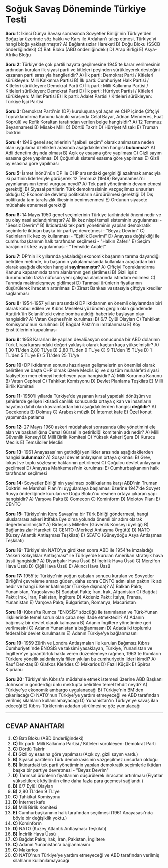 # Soğuk Savaş Döneminde Türkiye Testi

**Soru 1:** İkinci Dünya Savaşı sonrasında Sovyetler Birliği'nin Türkiye'den Boğazlar üzerinde söz hakkı ve Kars ile Ardahan'ı talep etmesi, Türkiye'yi hangi bloğa yaklaştırmıştır?
A) Bağlantısızlar Hareketi
B) Doğu Bloku (SSCB önderliğindeki)
C) Batı Bloku (ABD önderliğindeki)
D) Arap Birliği
E) Asya-Afrika Bloğu

**Soru 2:** Türkiye'de çok partili hayata geçilmesine 1945'te karar verilmesinin ardından kurulan ilk siyasi parti ve kitleleri peşinden sürükleyerek desteğini kazanan parti sırasıyla hangileridir?
A) İlk parti: Demokrat Parti / Kitleleri sürükleyen: Milli Kalkınma Partisi
B) İlk parti: Cumhuriyet Halk Partisi / Kitleleri sürükleyen: Demokrat Parti
C) İlk parti: Milli Kalkınma Partisi / Kitleleri sürükleyen: Demokrat Parti
D) İlk parti: Hürriyet Partisi / Kitleleri sürükleyen: Millet Partisi
E) İlk parti: Adalet Partisi / Kitleleri sürükleyen: Türkiye İşçi Partisi

**Soru 3:** Demokrat Parti'nin (DP) kuruluşuna yol açan ve CHP içinde Çiftçiyi Topraklandırma Kanunu kabulü sırasında Celal Bayar, Adnan Menderes, Fuat Köprülü ve Refik Koraltan tarafından verilen belge hangisidir?
A) 12 Temmuz Beyannamesi
B) Misak-ı Milli
C) Dörtlü Takrir
D) Hürriyet Misakı
E) Truman Doktrini

**Soru 4:** 1946 genel seçimlerinin "şaibeli seçim" olarak anılmasına neden olan uygulama özellikleri arasında aşağıdakilerden hangisi **bulunmaz**?
A) Adli denetim dışında olması
B) Açık oy esasına göre yapılması
C) Gizli sayım esasına göre yapılması
D) Çoğunluk sistemi esasına göre yapılması
E) Gizli oy esasına göre yapılması

**Soru 5:** İsmet İnönü'nün DP ile CHP arasındaki gerginliği azaltmak amacıyla iki partinin liderleriyle görüşerek 12 Temmuz (1948) Beyannamesi'ni yayınlamasının temel vurgusu neydi?
A) Tek parti yönetiminin devam etmesi gerektiği
B) Siyasal partilerin Türk demokrasisinin vazgeçilmez unsurları olduğu
C) Ekonomide devletçi politikaların sürdürülmesi gerektiği
D) Dış politikada tam tarafsızlık ilkesinin benimsenmesi
E) Ordunun siyasete müdahale etmemesi gerektiği

**Soru 6:** 14 Mayıs 1950 genel seçimlerinin Türkiye tarihindeki önemi nedir ve bu olay nasıl adlandırılmıştır?
A) İlk kez nispi temsil sisteminin uygulanması - "Sessiz Devrim"
B) İktidardaki tek parti yönetiminin yapılan demokratik seçimlerle iktidarı başka bir partiye devretmesi - "Beyaz Devrim"
C) Kadınların ilk kez oy kullanması - "Eşitlik Devrimi"
D) Anayasa değişikliği ile cumhurbaşkanının halk tarafından seçilmesi - "Halkın Zaferi"
E) Seçim barajının ilk kez uygulanması - "Temsilde Adalet"

**Soru 7:** DP'nin ilk yıllarında yakaladığı ekonomik başarının tarıma dayandığı belirtilen metinde, bu başarının yakalanmasında kullanılan araçlardan biri olarak aşağıdakilerden hangisi **sayılmamıştır**?
A) Çiftçiyi Topraklandırma Kanunu kapsamında tarım alanlarının genişletilmesi
B) Gizli işsiz durumundaki fazla nüfusun yeni çalışma alanlarında istihdam edilmesi
C) Tarımda makineleşmeye gidilmesi
D) Tarımsal ürünlerin fiyatlarının düşürülerek ihracatın artırılması
E) Ziraat Bankası vasıtasıyla çiftçiye krediler sağlanması

**Soru 8:** 1954-1957 yılları arasındaki DP iktidarının en önemli olaylarından biri olarak kabul edilen ve Kıbrıs Meselesi yüzünden gergin olan gündemde Atatürk'ün Selanik'teki evine bomba atıldığı haberiyle başlayan olay hangisidir?
A) Vatan Cephesi'nin kurulması
B) 6/7 Eylül Olayları
C) Tahkikat Komisyonu'nun kurulması
D) Bağdat Paktı'nın imzalanması
E) Köy Enstitülerinin kapatılması

**Soru 9:** 1958 Kararları ile yapılan devalüasyon sonucunda bir ABD dolarının Türk Lirası karşısındaki değeri yaklaşık olarak kaçtan kaça yükselmiştir?
A) 1,30 TL'den 2,80 TL'ye
B) 2,80 TL'den 9 TL'ye
C) 9 TL'den 15 TL'ye
D) 1 TL'den 5 TL'ye
E) 5 TL'den 25 TL'ye

**Soru 10:** DP iktidarının sonunu hazırlayan gelişmelerin en önemlisi olarak belirtilen ve başta CHP olmak üzere Meclis içi ve dışı tüm muhalefeti siyasi faaliyetten men etmeyi hedefleyen yapı hangisidir?
A) Milli Korunma Kanunu
B) Vatan Cephesi
C) Tahkikat Komisyonu
D) Devlet Planlama Teşkilatı
E) Milli Birlik Komitesi

**Soru 11:** 1950'li yıllarda Türkiye'de yaşanan kırsal yapıdaki dönüşüm ve şehirlerde gelişen iktisadi canlılık sonucunda ortaya çıkan ve insanların hayatına dahil olan kavramlardan biri aşağıdakilerden hangisi **değildir**?
A) Gecekondu
B) Dolmuş
C) Arabesk müzik
D) İnternet kafe
E) Özel konut yapımında patlama

**Soru 12:** 27 Mayıs 1960 askeri müdahalesi sonrasında ülke yönetimini ele alan ve başkanlığına Cemal Gürsel'in getirildiği komitenin adı nedir?
A) Milli Güvenlik Konseyi
B) Milli Birlik Komitesi
C) Yüksek Askeri Şura
D) Kurucu Meclis
E) Temsilciler Meclisi

**Soru 13:** 1961 Anayasası'nın getirdiği yenilikler arasında aşağıdakilerden hangisi **bulunmaz**?
A) Sosyal devlet anlayışının ortaya çıkması
B) Grev, lokavt ve toplu sözleşme haklarının getirilmesi
C) Çoğulcu devlet anlayışına geçilmesi
D) Anayasa Mahkemesi'nin kurulması
E) Cumhurbaşkanının halk tarafından seçilmesi

**Soru 14:** Sovyetler Birliği'nin yayılmacı politikalarına karşı ABD'nin Truman Doktrini ve Marshall Planı'nı uygulamaya başlaması üzerine 1947'de Sovyet Rusya önderliğinde kurulan ve Doğu Bloku'nu resmen ortaya çıkaran yapı hangisidir?
A) Varşova Paktı
B) Comecon
C) Kominform
D) Molotov Planı
E) CENTO

**Soru 15:** Türkiye'nin Kore Savaşı'na bir Türk Birliği göndermesi, hangi uluslararası askeri ittifaka üye olma yolunda önemli bir adım olarak değerlendirilmiştir?
A) Birleşmiş Milletler (Güvenlik Konseyi üyeliği)
B) Bağlantısızlar Hareketi
C) CENTO (Merkezi Antlaşma Örgütü)
D) NATO (Kuzey Atlantik Antlaşması Teşkilatı)
E) SEATO (Güneydoğu Asya Antlaşması Teşkilatı)

**Soru 16:** Türkiye'nin NATO'ya girdikten sonra ABD ile 1954'te imzaladığı "Askeri Kolaylıklar Antlaşması" ile Türkiye'de kurulan Amerikan stratejik hava üssü hangisidir?
A) Diyarbakır Hava Üssü
B) İncirlik Hava Üssü
C) Merzifon Hava Üssü
D) Çiğli Hava Üssü
E) Akıncı Hava Üssü

**Soru 17:** 1955'te Türkiye'nin yoğun çabaları sonucu kurulan ve Sovyetler Birliği'ni çevreleme amacı güden, daha sonra CENTO adını alan paktın ilk adı nedir ve hangi ülkeler katılmıştır (Türkiye dışında)?
A) Balkan Paktı; Yunanistan, Yugoslavya
B) Sadabat Paktı; İran, Irak, Afganistan
C) Bağdat Paktı; Irak, İran, Pakistan, İngiltere
D) Akdeniz Paktı; İtalya, Fransa, Yunanistan
E) Varşova Paktı; Bulgaristan, Romanya, Macaristan

**Soru 18:** Kıbrıs'ta Rumca "ENOSİS" sözcüğü ile tanımlanan ve Türk-Yunan ilişkilerinde temel sorun olan çaba neyi ifade etmektedir?
A) Adanın bağımsız bir devlet olarak kalmasını
B) Adanın İngiltere yönetimine geri verilmesini
C) Adanın Yunanistan'a bağlanmasını
D) Adada iki toplumlu federal bir devlet kurulmasını
E) Adanın Türkiye'ye bağlanmasını

**Soru 19:** 1959 Zürih ve Londra Antlaşmaları ile kurulan Bağımsız Kıbrıs Cumhuriyeti'nde ENOSİS ve taksimi yasaklayan, Türkiye, Yunanistan ve İngiltere'ye garantörlük hakkı veren düzenlemeye rağmen, 1963'te Rumların Türklere yönelik saldırılarıyla fiilen yıkılan bu cumhuriyetin lideri kimdi?
A) Rauf Denktaş
B) Glafkos Klerides
C) Makarios
D) Fazıl Küçük
E) Spiros Kiprianu

**Soru 20:** Türkiye'nin Kıbrıs'a müdahale etmek istemesi üzerine ABD Başkanı Johnson'ın gönderdiği ünlü mektupta belirtilen temel tehdit neydi?
A) Türkiye'ye ekonomik ambargo uygulanacağı
B) Türkiye'nin BM'den çıkarılacağı
C) NATO'nun Türkiye'ye yardım etmeyeceği ve ABD tarafından verilmiş silahların kullanılamayacağı
D) Yunanistan'ın Türkiye'ye savaş ilan edeceği
E) Kıbrıs Türklerinin adadan sürülmesine göz yumulacağı

---

## CEVAP ANAHTARI

1.  **C)** Batı Bloku (ABD önderliğindeki)
2.  **C)** İlk parti: Milli Kalkınma Partisi / Kitleleri sürükleyen: Demokrat Parti
3.  **C)** Dörtlü Takrir
4.  **E)** Gizli oy esasına göre yapılması (Açık oy, gizli sayım vardı.)
5.  **B)** Siyasal partilerin Türk demokrasisinin vazgeçilmez unsurları olduğu
6.  **B)** İktidardaki tek parti yönetiminin yapılan demokratik seçimlerle iktidarı başka bir partiye devretmesi - "Beyaz Devrim"
7.  **D)** Tarımsal ürünlerin fiyatlarının düşürülerek ihracatın artırılması (Fiyatlar yükseltilerek köylünün eline daha fazla para geçmesi sağlandı.)
8.  **B)** 6/7 Eylül Olayları
9.  **B)** 2,80 TL'den 9 TL'ye
10. **C)** Tahkikat Komisyonu
11. **D)** İnternet kafe
12. **B)** Milli Birlik Komitesi
13. **E)** Cumhurbaşkanının halk tarafından seçilmesi (1961 Anayasası'nda böyle bir değişiklik yoktu.)
14. **C)** Kominform
15. **D)** NATO (Kuzey Atlantik Antlaşması Teşkilatı)
16. **B)** İncirlik Hava Üssü
17. **C)** Bağdat Paktı; Irak, İran, Pakistan, İngiltere
18. **C)** Adanın Yunanistan'a bağlanmasını
19. **C)** Makarios
20. **C)** NATO'nun Türkiye'ye yardım etmeyeceği ve ABD tarafından verilmiş silahların kullanılamayacağı